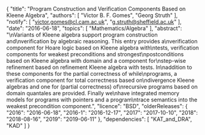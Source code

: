 {
    "title": "Program Construction and Verification Components Based on Kleene Algebra",
    "authors": [
        "Victor B. F. Gomes",
        "Georg Struth"
    ],
    "notify": [
        "victor.gomes@cl.cam.ac.uk",
        "g.struth@sheffield.ac.uk"
    ],
    "date": "2016-06-18",
    "topics": [
        "Mathematics/Algebra"
    ],
    "abstract": "\nVariants of Kleene algebra support program construction and\nverification by algebraic reasoning. This entry provides a\nverification component for Hoare logic based on Kleene algebra with\ntests, verification components for weakest preconditions and strongest\npostconditions based on Kleene algebra with domain and a component for\nstep-wise refinement based on refinement Kleene algebra with tests. In\naddition to these components for the partial correctness of while\nprograms, a verification component for total correctness based on\ndivergence Kleene algebras and one for (partial correctness) of\nrecursive programs based on domain quantales are provided. Finally we\nhave integrated memory models for programs with pointers and a program\ntrace semantics into the weakest precondition component.",
    "licence": "BSD",
    "olderReleases": {
        "2016": "2016-06-18",
        "2016-1": "2016-12-17",
        "2017": "2017-10-10",
        "2018": "2018-08-16",
        "2019": "2019-06-11"
    },
    "dependencies": [
        "KAT_and_DRA",
        "KAD"
    ]
}